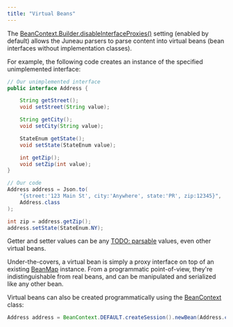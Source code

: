 ```yaml
---
title: "Virtual Beans"
---
```


The [BeanContext.Builder.disableInterfaceProxies()]({{API_DOCS}}/org/apache/juneau/BeanContext/Builder.html#disableInterfaceProxies()) setting (enabled by default) allows the Juneau parsers to parse content into virtual beans (bean interfaces without implementation classes).

For example, the following code creates an instance of the specified unimplemented interface:

```java
// Our unimplemented interface
public interface Address {

    String getStreet();
    void setStreet(String value);

    String getCity();
    void setCity(String value);

    StateEnum getState();
    void setState(StateEnum value);

    int getZip();
    void setZip(int value);
}

// Our code
Address address = Json.to(
    "{street:'123 Main St', city:'Anywhere', state:'PR', zip:12345}",
    Address.class
);

int zip = address.getZip();
address.setState(StateEnum.NY);
```

Getter and setter values can be any [TODO: parsable](TODO.md) values, even other virtual beans.

Under-the-covers, a virtual bean is simply a proxy interface on top of an existing [BeanMap]({{API_DOCS}}/org/apache/juneau/BeanMap.html) instance.
From a programmatic point-of-view, they're indistinguishable from real beans, and can be manipulated and serialized like
any other bean.

Virtual beans can also be created programmatically using the [BeanContext]({{API_DOCS}}/org/apache/juneau/BeanContext.html) class:

```java
Address address = BeanContext.DEFAULT.createSession().newBean(Address.class);
```